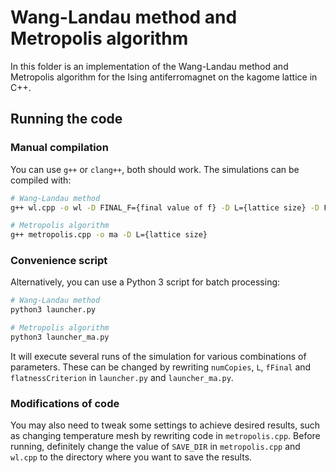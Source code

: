 # Wang-Landau method and Metropolis algorithm

In this folder is an implementation of the Wang-Landau method and Metropolis algorithm for the Ising antiferromagnet on the kagome lattice in C++. 

## Running the code

### Manual compilation

You can use `g++` or `clang++`, both should work. The simulations can be compiled with:
```bash
# Wang-Landau method
g++ wl.cpp -o wl -D FINAL_F={final value of f} -D L={lattice size} -D FLATNESS_CRITERION={flatness criterion}

# Metropolis algorithm
g++ metropolis.cpp -o ma -D L={lattice size}
```

### Convenience script

Alternatively, you can use a Python 3 script for batch processing:
```bash
# Wang-Landau method
python3 launcher.py

# Metropolis algorithm
python3 launcher_ma.py
```
It will execute several runs of the simulation for various combinations of parameters. These can be changed by rewriting `numCopies`, `L`, `fFinal` and `flatnessCriterion` in `launcher.py` and `launcher_ma.py`. 

### Modifications of code

You may also need to tweak some settings to achieve desired results, such as changing temperature mesh by rewriting code in `metropolis.cpp`. Before running, definitely change the value of `SAVE_DIR` in `metropolis.cpp` and `wl.cpp` to the directory where you want to save the results.
